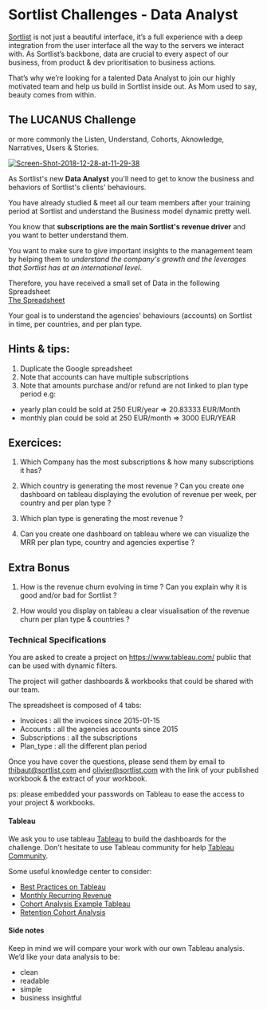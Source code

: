 # Sortlist Challenges - Data Analyst

[Sortlist](https://www.sortlist.com) is not just a beautiful interface, it’s a full experience with a deep integration from the user interface all the way to the servers we interact with. As Sortlist’s backbone, data are crucial to every aspect of our business, from product & dev prioritisation to business actions.

That’s why we’re looking for a talented Data Analyst to join our highly motivated team and help us build in Sortlist inside out. As Mom used to say, beauty comes from within.

## The LUCANUS Challenge 
or more commonly the Listen, Understand, Cohorts, Aknowledge, Narratives, Users & Stories. 

<a href="https://ibb.co/nBJGRyN"><img src="https://i.ibb.co/HC8SXyf/Screen-Shot-2018-12-28-at-11-29-38.png" alt="Screen-Shot-2018-12-28-at-11-29-38" border="0" /></a>

As Sortlist's new **Data Analyst** you'll need to get to know the business and behaviors of Sortlist's clients' behaviours. 

You have already studied & meet all our team members after your training period at Sortlist and understand the Business model dynamic pretty well.

You know that **subscriptions are the main Sortlist's revenue driver** and you want to better understand them.

You want to make sure to give important insights to the management team by helping them to *understand the company's growth and the leverages that Sortlist has at an international level*.

Therefore, you have received a small set of Data in the following Spreadsheet  
<a href="https://docs.google.com/spreadsheets/d/1DSHE0r-RVgzaNjc8wyvG7_gVVYUOCdm78fO3MajlK8s/edit#gid=0" target="_blank">The Spreadsheet </a>

Your goal is to understand the agencies' behaviours (accounts) on Sortlist in time, per countries, and per plan type.

## Hints & tips: 
1. Duplicate the Google spreadsheet
2. Note that accounts can have multiple subscriptions
3. Note that amounts purchase and/or refund are not linked to plan type period 
e.g: 
  * yearly plan could be sold at 250 EUR/year => 20.83333 EUR/Month
  * monthly plan could be sold at 250 EUR/month => 3000 EUR/YEAR 

## Exercices: 

1. Which Company has the most subscriptions & how many subscriptions it has?

2. Which country is generating the most revenue ? Can you create one dashboard on tableau displaying the evolution of revenue per week, per country and per plan type ?

3. Which plan type is generating the most revenue ? 

5. Can you create one dashboard on tableau where we can visualize the MRR per plan type, country and agencies expertise ? 


## Extra Bonus

1. How is the revenue churn evolving in time ? Can you explain why it is good and/or bad for Sortlist ? 

2. How would you display on tableau a clear visualisation of the revenue churn per plan type & countries ?



### Technical Specifications

You are asked to create a project on https://www.tableau.com/ public that can be used with dynamic filters.

The project will gather dashboards & workbooks that could be shared with our team.


The spreadsheet is composed of 4 tabs:
* Invoices : all the invoices since 2015-01-15
* Accounts : all the agencies accounts since 2015 
* Subscriptions : all the subscriptions 
* Plan_type : all the different plan period 

Once you have cover the questions, please send them by email to thibaut@sortlist.com and olivier@sortlist.com with the link of your published workbook & the extract of your workbook. 

ps: please embedded your passwords on Tableau to ease the access to your project & workbooks. 

#### Tableau
We ask you to use tableau [Tableau](https://www.tableau.com/) to build the dashboards for the challenge. Don't hesitate to use Tableau community for help [Tableau Community](https://community.tableau.com/welcome).

Some useful knowledge center to consider:
 * [Best Practices on Tableau](https://onlinehelp.tableau.com/current/pro/desktop/en-us/dashboards_best_practices.htm)
 * [Monthly Recurring Revenue](https://www.putler.com/mrr/)
 * [Cohort Analysis Example Tableau](https://kb.tableau.com/articles/howto/additional-cohort-analysis-example)
 * [Retention Cohort Analysis](https://community.tableau.com/thread/239023)
 

#### Side notes

Keep in mind we will compare your work with our own Tableau analysis.  We’d like your data analysis to be:

 * clean
 * readable
 * simple
 * business insightful
 
